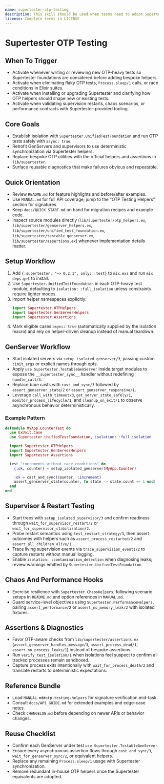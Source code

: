 ```yaml
---
name: supertester-otp-testing
description: This skill should be used when teams need to adopt Supertester to build deterministic Elixir OTP tests with isolation, synchronization, and supervision coverage.
license: Complete terms in LICENSE
---
```


# Supertester OTP Testing

## When To Trigger
- Activate whenever writing or reviewing new OTP-heavy tests so Supertester foundations are considered before adding bespoke helpers.
- Activate when eliminating flaky OTP tests, `Process.sleep/1` calls, or race conditions in Elixir suites.
- Activate when installing or upgrading Supertester and clarifying how OTP helpers should shape new or existing tests.
- Activate when validating supervision restarts, chaos scenarios, or performance contracts with Supertester-provided tooling.

## Core Goals
- Establish isolation with `Supertester.UnifiedTestFoundation` and run OTP tests safely with `async: true`.
- Retrofit GenServers and supervisors to use deterministic synchronization via Supertester helpers.
- Replace bespoke OTP utilities with the official helpers and assertions in `lib/supertester`.
- Surface reusable diagnostics that make failures obvious and repeatable.

## Quick Orientation
- Review `README.md` for feature highlights and before/after examples.
- Use `MANUAL.md` for full API coverage; jump to the “OTP Testing Helpers” section for signatures.
- Keep `docs/QUICK_START.md` on hand for migration recipes and example code.
- Inspect source modules directly (`lib/supertester/otp_helpers.ex`, `lib/supertester/genserver_helpers.ex`, `lib/supertester/unified_test_foundation.ex`, `lib/supertester/testable_genserver.ex`, `lib/supertester/assertions.ex`) whenever implementation details matter.

## Setup Workflow
1. Add `{:supertester, "~> 0.2.1", only: :test}` to `mix.exs` and run `mix deps.get` to install.
2. Use `Supertester.UnifiedTestFoundation` in each OTP-heavy test module, defaulting to `isolation: :full_isolation` unless constraints require lighter modes.
3. Import helper namespaces explicitly:
   ```elixir
   import Supertester.OTPHelpers
   import Supertester.GenServerHelpers
   import Supertester.Assertions
   ```
4. Mark eligible cases `async: true` (automatically supplied by the isolation macro) and rely on helper-driven cleanup instead of manual teardown.

## GenServer Workflow
- Start isolated servers via `setup_isolated_genserver/3`, passing custom `:init_args` or explicit names through opts.
- Apply `use Supertester.TestableGenServer` inside target modules to expose the `__supertester_sync__` handler without redefining `handle_call/3`.
- Replace bare casts with `cast_and_sync/3` followed by `assert_genserver_state/2` or `assert_genserver_responsive/1`.
- Leverage `call_with_timeout/3`, `get_server_state_safely/1`, `monitor_process_lifecycle/1`, and `cleanup_on_exit/1` to observe asynchronous behavior deterministically.

### Example Pattern
```elixir
defmodule MyApp.CounterTest do
  use ExUnit.Case
  use Supertester.UnifiedTestFoundation, isolation: :full_isolation

  import Supertester.OTPHelpers
  import Supertester.GenServerHelpers
  import Supertester.Assertions

  test "increments without race conditions" do
    {:ok, counter} = setup_isolated_genserver(MyApp.Counter)

    :ok = cast_and_sync(counter, :increment)
    assert_genserver_state(counter, fn state -> state.count == 1 end)
  end
end
```

## Supervisor & Restart Testing
- Start trees with `setup_isolated_supervisor/3` and confirm readiness through `wait_for_supervisor_restart/2` or `wait_for_supervisor_stabilization/2`.
- Probe restart semantics using `test_restart_strategy/3`, then assert outcomes with helpers such as `assert_process_restarted/2` and `assert_all_children_alive/1`.
- Trace living supervision events via `trace_supervision_events/2` to capture restarts without manual logging.
- Enable `isolation: :contamination_detection` when diagnosing leaks; review warnings emitted by `Supertester.UnifiedTestFoundation`.

## Chaos And Performance Hooks
- Exercise resilience with `Supertester.ChaosHelpers`, following scenario setups in `README.md` and option references in `MANUAL.md`.
- Guard service-level objectives using `Supertester.PerformanceHelpers`, pairing `assert_performance/2` or `assert_no_memory_leak/2` with isolated fixtures.

## Assertions & Diagnostics
- Favor OTP-aware checks from `lib/supertester/assertions.ex` (`assert_genserver_handles_message/3`, `assert_process_dead/1`, `assert_no_process_leaks/1`) instead of bespoke assertions.
- Run `verify_test_isolation/1` when isolations feel suspect to confirm all tracked processes remain sandboxed.
- Capture process exits intentionally with `wait_for_process_death/2` and translate restarts to deterministic expectations.

## Reference Bundle
- Load `MANUAL.md#otp-testing-helpers` for signature verification mid-task.
- Consult `docs/API_GUIDE.md` for extended examples and edge-case notes.
- Check `CHANGELOG.md` before depending on newer APIs or behavior changes.

## Reuse Checklist
- Confirm each GenServer under test `use Supertester.TestableGenServer`.
- Ensure every asynchronous assertion flows through `cast_and_sync/3`, `wait_for_genserver_sync/2`, or equivalent helpers.
- Replace any remaining `Process.sleep/1` usage with Supertester synchronization.
- Remove redundant in-house OTP helpers once the Supertester equivalents are adopted.
